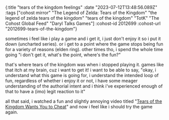 {:title "tears of the kingdom feelings"
 :date "2023-07-12T13:48:56.089Z"
 :tags ["cohost mirror" "The Legend of Zelda: Tears of the Kingdom" "the legend of zelda tears of the kingdom" "tears of the kingdom" "TotK" "The Cohost Global Feed" "Daryl Talks Games"]
 :cohost-id 2012699
 :cohost-url "2012699-tears-of-the-kingdom"}

sometimes i feel like i play a game and i get it, i just don't enjoy it so i put it down (uncharted series). or i get to a point where the game stops being fun for a variety of reasons (elden ring). other times tho, i spend the whole time going "i don't get it, what's the point, where's the fun?"

that's where tears of the kingdom was when i stopped playing it. games like that itch at my brain, cuz i want to get it! i want to be able to say, "okay, i understand what this game is going for, i understand the intended loop of fun, regardless of whether i enjoy it or not, i have some meager understanding of the authorial intent and i think i've experienced enough of that to have a (imo) legit reaction to it"

all that said, i watched a fun and slightly annoying video titled "[Tears of the Kingdom Wants You to Cheat](https://www.youtube.com/watch?v=V73qrqbXeQQ)" and now i feel like i should try the game again.